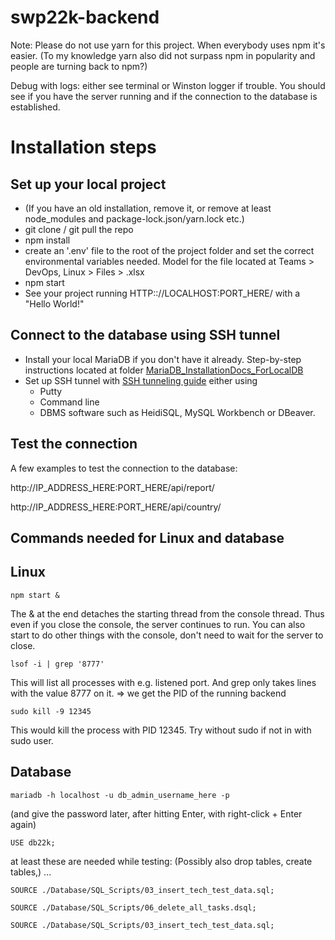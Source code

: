 # swp22k-backend

Note: Please do not use yarn for this project. When everybody uses npm
it's easier. (To my knowledge yarn also did not surpass npm in popularity and
people are turning back to npm?)

Debug with logs: either see terminal or Winston logger if trouble. You should see if you have the server running and if the connection to the database is established. 

# Installation steps

## Set up your local project

- (If you have an old installation, remove it, or remove at least node_modules and package-lock.json/yarn.lock etc.)
- git clone / git pull the repo
- npm install
- create an '.env' file to the root of the project folder and set the correct environmental variables needed. Model for the file located at Teams > DevOps, Linux > Files > .xlsx
- npm start
- See your project running HTTP:://LOCALHOST:PORT_HERE/ with a "Hello World!"

## Connect to the database using SSH tunnel

- Install your local MariaDB if you don't have it already. Step-by-step instructions located at folder [MariaDB_InstallationDocs_ForLocalDB](Documentation\MariaDB_InstallationDocs_ForLocalDB) 
- Set up SSH tunnel with [SSH tunneling guide](Documentation\SSH_tunneling_guide.md) either using
    * Putty 
    * Command line
    * DBMS software such as HeidiSQL, MySQL Workbench or DBeaver. 

## Test the connection 

A few examples to test the connection to the database:


http://IP_ADDRESS_HERE:PORT_HERE/api/report/ 

http://IP_ADDRESS_HERE:PORT_HERE/api/country/ 



## Commands needed for Linux and database

## Linux

    npm start &

The & at the end detaches the starting thread from the console thread. Thus
even if you close the console, the server continues to run. You can
also start to do other things with the console, don't need to wait for the server to close.

    lsof -i | grep '8777'

This will list all processes with e.g. listened port. And grep only takes lines with the value 8777 on it. => we get the PID of the running backend

    sudo kill -9 12345    

This would kill the process with PID 12345. Try without sudo if not in with sudo user.


## Database 

    mariadb -h localhost -u db_admin_username_here -p

(and give the password later, after hitting Enter, with right-click + Enter again)

    USE db22k;

at least these are needed while testing:       (Possibly also drop tables, create tables,)
...

    SOURCE ./Database/SQL_Scripts/03_insert_tech_test_data.sql;

    SOURCE ./Database/SQL_Scripts/06_delete_all_tasks.dsql;

    SOURCE ./Database/SQL_Scripts/03_insert_tech_test_data.sql;
